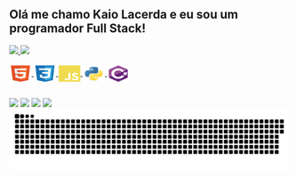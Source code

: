 ## Olá me chamo Kaio Lacerda e eu sou um programador Full Stack!

<div>
  <a href="https://github.com/KaioKLS"/>
  <img height="180em" src="https://github-readme-stats.vercel.app/api?username=KaioKLS&show_icons=true&theme=dark&include_all_commits=true&count_private=true"/>
  <img height="160em" src="https://github-readme-stats.vercel.app/api/top-langs/?username=KaioKLS&layout=compact&langs_count=16&theme=dark"/>
</div>
    
<div style="display: inline_block"><br>
  <img align="center" alt="Kaio-HTML" height="30" width="40" src="https://raw.githubusercontent.com/devicons/devicon/master/icons/html5/html5-original.svg">
  <img align="center" alt="Kaio-CSS" height="30" width="40" src="https://raw.githubusercontent.com/devicons/devicon/master/icons/css3/css3-original.svg">
  <img align="center" alt="Kaio-Js" height="30" width="40" src="https://raw.githubusercontent.com/devicons/devicon/master/icons/javascript/javascript-plain.svg">
  <img align="center" alt="Kaio-Python" height="30" width="40" src="https://raw.githubusercontent.com/devicons/devicon/master/icons/python/python-original.svg">
  <img align="center" alt="Kaio-Csharp" height="30" width="40" src="https://raw.githubusercontent.com/devicons/devicon/master/icons/csharp/csharp-original.svg">
</div>
  
  ##
 
<div>
  <a href="https://www.linkedin.com/in/kaio-lacerda-0b10ba238/" target="_blank"><img src="https://img.shields.io/badge/-LinkedIn-%230077B5?style=for-the-badge&logo=linkedin&logoColor=white" target="_blank"></a>
  <a href="https://www.instagram.com/kls_kaioo/" target="_blank"><img src="https://img.shields.io/badge/-Instagram-%23E4405F?style=for-the-badge&logo=instagram&logoColor=white" target="_blank"></a>
 	<a href="https://www.twitch.tv/kls_kaio" target="_blank"><img src="https://img.shields.io/badge/Twitch-9146FF?style=for-the-badge&logo=twitch&logoColor=white" target="_blank"></a> 
  <a href = "mailto:kaiolacerda2809@gmail.com"><img src="https://img.shields.io/badge/Gmail-D14836?  style=for-the-badge&logo=gmail&logoColor=white" target="_blank"></a>
</div>

<picture>
  <source media="(prefers-color-scheme: dark)" srcset="https://raw.githubusercontent.com/KaioKLS/KaioKLS/output/github-contribution-grid-snake-dark.svg">
  <source media="(prefers-color-scheme: light)" srcset="https://raw.githubusercontent.com/KaioKLS/KaioKLS/output/github-contribution-grid-snake.svg">
  <img alt="github contribution grid snake animation" src="https://raw.githubusercontent.com/KaioKLS/KaioKLS/output/github-contribution-grid-snake.svg">
</picture>

